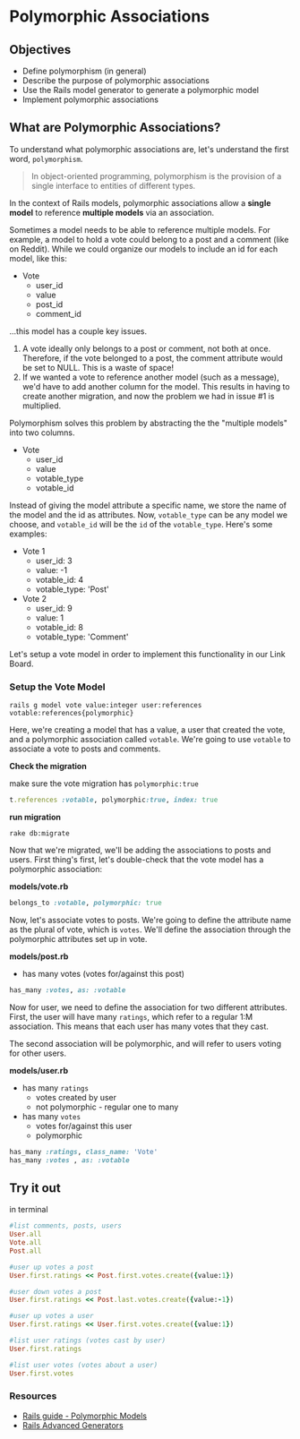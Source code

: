 # Polymorphic Associations

## Objectives

* Define polymorphism (in general)
* Describe the purpose of polymorphic associations
* Use the Rails model generator to generate a polymorphic model
* Implement polymorphic associations

## What are Polymorphic Associations?

To understand what polymorphic associations are, let's understand the first word, `polymorphism`.

> In object-oriented programming, polymorphism is the provision of a single interface to entities of different types.

In the context of Rails models, polymorphic associations allow a **single model** to reference **multiple models** via an association.

Sometimes a model needs to be able to reference multiple models. For example, a model to hold a vote could belong to a post and a comment (like on Reddit). While we could organize our models to include an id for each model, like this:

* Vote
  * user_id
  * value
  * post_id
  * comment_id

...this model has a couple key issues.

1. A vote ideally only belongs to a post or comment, not both at once. Therefore, if the vote belonged to a post, the comment attribute would be set to NULL. This is a waste of space!
2. If we wanted a vote to reference another model (such as a message), we'd have to add another column for the model. This results in having to create another migration, and now the problem we had in issue #1 is multiplied.

Polymorphism solves this problem by abstracting the the "multiple models" into two columns.

* Vote
  * user_id
  * value
  * votable_type
  * votable_id

Instead of giving the model attribute a specific name, we store the name of the model and the id as attributes. Now, `votable_type` can be any model we choose, and `votable_id` will be the `id` of the `votable_type`. Here's some examples:

* Vote 1
  * user_id: 3
  * value: -1
  * votable_id: 4
  * votable_type: 'Post'
* Vote 2
  * user_id: 9
  * value: 1
  * votable_id: 8
  * votable_type: 'Comment'

Let's setup a vote model in order to implement this functionality in our Link Board.

### Setup the Vote Model

```
rails g model vote value:integer user:references votable:references{polymorphic}
```

Here, we're creating a model that has a value, a user that created the vote, and a polymorphic association called `votable`. We're going to use `votable` to associate a vote to posts and comments.

**Check the migration**

make sure the vote migration has `polymorphic:true`

```rb
t.references :votable, polymorphic:true, index: true
```

**run migration**

```
rake db:migrate
```

Now that we're migrated, we'll be adding the associations to posts and users. First thing's first, let's double-check that the vote model has a polymorphic association:

**models/vote.rb**

```rb
belongs_to :votable, polymorphic: true
```

Now, let's associate votes to posts. We're going to define the attribute name as the plural of vote, which is `votes`. We'll define the association through the polymorphic attributes set up in vote.

**models/post.rb**

* has many votes (votes for/against this post)

```rb
has_many :votes, as: :votable
```

Now for user, we need to define the association for two different attributes. First, the user will have many `ratings`, which refer to a regular 1:M association. This means that each user has many votes that they cast.

The second association will be polymorphic, and will refer to users voting for other users.

**models/user.rb**

* has many `ratings`
    * votes created by user
    * not polymorphic - regular one to many
* has many `votes`
    * votes for/against this user
    * polymorphic

```rb
has_many :ratings, class_name: 'Vote'
has_many :votes , as: :votable
```


## Try it out

in terminal

```rb
#list comments, posts, users
User.all
Vote.all
Post.all

#user up votes a post
User.first.ratings << Post.first.votes.create({value:1})

#user down votes a post
User.first.ratings << Post.last.votes.create({value:-1})

#user up votes a user
User.first.ratings << User.first.votes.create({value:1})

#list user ratings (votes cast by user)
User.first.ratings

#list user votes (votes about a user)
User.first.votes
```

### Resources

* [Rails guide - Polymorphic Models](http://guides.rubyonrails.org/association_basics.html#polymorphic-associations)
* [Rails Advanced Generators](http://railsguides.net/advanced-rails-model-generators/)
